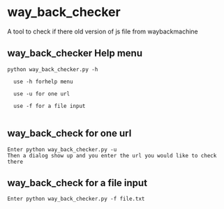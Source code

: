 # way_back_checker
A tool to check if there old version of js file from waybackmachine  

## way_back_checker Help menu

```
python way_back_checker.py -h

  use -h forhelp menu

  use -u for one url

  use -f for a file input


```
## way_back_check for one url

```
Enter python way_back_checker.py -u
Then a dialog show up and you enter the url you would like to check there

```
## way_back_check for a file input

```
Enter python way_back_checker.py -f file.txt

```
